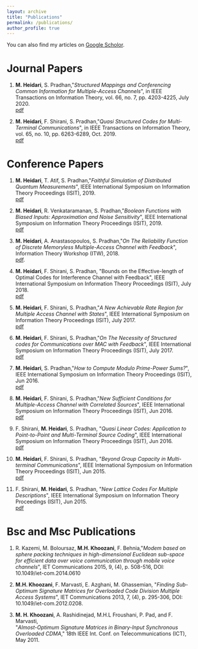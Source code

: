 ```yaml
---
layout: archive
title: "Publications"
permalink: /publications/
author_profile: true
---
```



  You can also find my articles on [Google Scholor](https://scholar.google.com/citations?user=ab9ZcfsAAAAJ&hl=en).


# Journal Papers

1. **M. Heidari**, S. Pradhan,"*Structured Mappings and Conferencing Common
Information for Multiple-Access Channels*\", in IEEE Transactions on
Information Theory, vol. 66, no. 7, pp. 4203-4225, July 2020.\
    [pdf](https://arxiv.org/abs/1905.04760)

1. **M. Heidari**, F. Shirani, S. Pradhan,"*Quasi Structured Codes for
Multi-Terminal Communications*\", in IEEE Transactions on Information
Theory, vol. 65, no. 10, pp. 6263-6289, Oct. 2019.\
    [pdf](http://mohsenhdkh.github.io/files/IT2019.pdf)



# Conference Papers


1.  **M. Heidari**, T. Atif, S. Pradhan,"*Faithful Simulation of Distributed
Quantum Measurements*\", IEEE International Symposium on Information
Theory Proceedings (ISIT), 2019.\
  [pdf](http://mohsenhdkh.github.io/files/ISIT19_Faithful.pdf)

1.  **M. Heidari**, R. Venkataramanan, S. Pradhan,"*Boolean Functions with
Biased Inputs: Approximation and Noise Sensitivity*\", IEEE
International Symposium on Information Theory Proceedings (ISIT), 2019.\
[pdf](https://arxiv.org/abs/1901.10576)

1.  **M. Heidari**, A. Anastasopoulos, S. Pradhan,"*On The Reliability
Function of Discrete Memoryless Multiple-Access Channel with
Feedback*\", Information Theory Workshop (ITW), 2018.\
[pdf](https://arxiv.org/abs/1801.07777).

1.  **M. Heidari**, F. Shirani, S. Pradhan, "Bounds on the Effective-length
of Optimal Codes for Interference Channel with Feedback", IEEE
International Symposium on Information Theory Proceedings (ISIT), July 2018.\
[pdf](https://arxiv.org/abs/1801.05294)


1.  **M. Heidari**, F. Shirani, S. Pradhan,"*A New Achievable Rate Region
for Multiple Access Channel with States*\", IEEE International Symposium
on Information Theory Proceedings (ISIT), July 2017.\
[pdf](https://arxiv.org/abs/1702.02330)

1.  **M. Heidari**, F. Shirani, S. Pradhan,"*On The Necessity of Structured
codes for Communications over MAC with Feedback*\", IEEE International
Symposium on Information Theory Proceedings (ISIT), July 2017.\
[pdf](https://arxiv.org/abs/1702.05544)

1.  **M. Heidari**, S. Pradhan,"*How to Compute Modulo Prime-Power Sums?*\",
IEEE International Symposium on Information Theory Proceedings (ISIT),
Jun 2016.\
 [pdf](http://mohsenhdkh.github.io/files/ISIT16.pdf)

1.  **M. Heidari**, F. Shirani, S. Pradhan,"*New Sufficient Conditions for
Multiple-Access Channel with Correlated Sources*\", IEEE International
Symposium on Information Theory Proceedings (ISIT), Jun 2016.\
[pdf](https://arxiv.org/abs/1603.05274)

1.  F. Shirani, **M. Heidari**, S. Pradhan, "*Quasi Linear Codes:
Application to Point-to-Point and Multi-Terminal Source Coding*\", IEEE
International Symposium on Information Theory Proceedings (ISIT), Jun 2016.\
[pdf](https://arxiv.org/abs/1602.04521)

1.  **M. Heidari**, F. Shirani, S. Pradhan, "*Beyond Group Capacity in
Multi-terminal Communications*\", IEEE International Symposium on
Information Theory Proceedings (ISIT), Jun 2015.\
[pdf](http://mohsenhdkh.github.io/files/isit15.pdf)

1.  F. Shirani, **M. Heidari**, S. Pradhan, "*New Lattice Codes For
Multiple Descriptions*\", IEEE International Symposium on Information Theory
Proceedings (ISIT), Jun 2015.\
[pdf](http://mohsenhdkh.github.io/files/isit15_2.pdf)


 # Bsc and Msc Publications 
1. R. Kazemi, M. Boloursaz, **M.H. Khoozani**, F. Behnia,"*Modem based on
sphere packing techniques in high-dimensional Euclidean sub-space for
efficient data over voice communication through mobile voice
channels*\", IET Communications 2015, 9, (4), p. 508-516, DOI:
10.1049/iet-com.2014.0610

1. **M.H. Khoozani**, F. Marvasti, E. Azghani, M. Ghassemian, "*Finding
Sub-Optimum Signature Matrices for Overloaded Code Division Multiple
Access Systems*\", IET Communications 2013, 7, (4), p. 295-306, DOI:
10.1049/iet-com.2012.0208.


1. **M. H. Khoozani**, A. Rashidinejad, M.H.L Froushani, P. Pad, and F.
Marvasti,\
"*Almost-Optimum Signature Matrices in Binary-Input Synchronous
Overloaded CDMA*,\" 18th IEEE Int. Conf. on Telecommunications (ICT),
May 2011.
